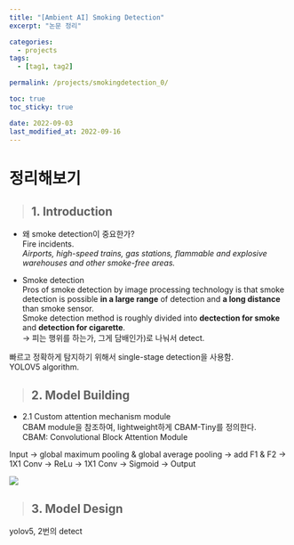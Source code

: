 ```yaml
---
title: "[Ambient AI] Smoking Detection"
excerpt: "논문 정리"

categories:
  - projects
tags:
  - [tag1, tag2]

permalink: /projects/smokingdetection_0/

toc: true
toc_sticky: true

date: 2022-09-03
last_modified_at: 2022-09-16
---
```


# 정리해보기   

> ## 1. Introduction   

* 왜 smoke detection이 중요한가?   
Fire incidents.   
_Airports, high-speed trains, gas stations, flammable and explosive warehouses and other smoke-free areas._


* Smoke detection   
Pros of smoke detection by image processing technology is that smoke detection is possible __in a large range__ of detection and __a long distance__ than smoke sensor.   
Smoke detection method is roughly divided into **dectection for smoke** and **detection for cigarette**.   
-> 피는 행위를 하는가, 그게 담배인가)로 나눠서 detect.
   
빠르고 정확하게 탐지하기 위해서 single-stage detection을 사용함.  
YOLOV5 algorithm.   


> ## 2. Model Building   

* 2.1 Custom attention mechanism module   
CBAM module을 참조하여, lightweight하게 CBAM-Tiny를 정의한다.    
CBAM: Convolutional Block Attention Module    

Input -> global maximum pooling & global average pooling -> add F1 & F2 -> 1X1 Conv -> ReLu -> 1X1 Conv -> Sigmoid -> Output   

<p>
<img src = "/Users/ce/ChaiEunLee.github.io/assets/images/projects_smoke_detection_0.png">
</p>


> ## 3. Model Design   
yolov5, 2번의 detect

